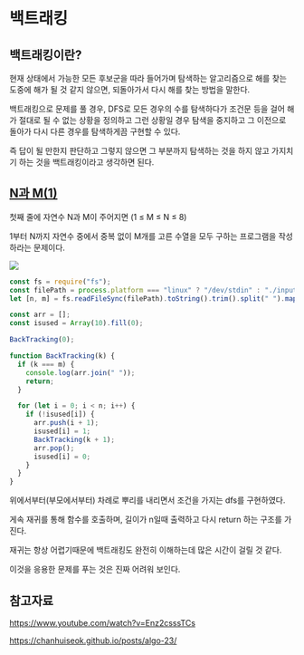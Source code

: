 # 백트래킹

## 백트래킹이란?

현재 상태에서 가능한 모든 후보군을 따라 들어가며 탐색하는 알고리즘으로 해를 찾는 도중에 해가 될 것 같지 않으면, 되돌아가서 다시 해를 찾는 방법을 말한다.

백트래킹으로 문제를 풀 경우, DFS로 모든 경우의 수를 탐색하다가 조건문 등을 걸어 해가 절대로 될 수 없는 상황을 정의하고 그런 상황일 경우 탐색을 중지하고 그 이전으로 돌아가 다시 다른 경우를 탐색하게끔 구현할 수 있다.

즉 답이 될 만한지 판단하고 그렇지 않으면 그 부분까지 탐색하는 것을 하지 않고 가지치기 하는 것을 백트래킹이라고 생각하면 된다.

## [N과 M(1)](https://www.acmicpc.net/problem/15649)

첫째 줄에 자연수 N과 M이 주어지면 (1 ≤ M ≤ N ≤ 8)

1부터 N까지 자연수 중에서 중복 없이 M개를 고른 수열을 모두 구하는 프로그램을 작성하라는 문제이다.

<img src="https://i.postimg.cc/mDssGR27/image.png">

```js
const fs = require("fs");
const filePath = process.platform === "linux" ? "/dev/stdin" : "./input.txt";
let [n, m] = fs.readFileSync(filePath).toString().trim().split(" ").map(Number);

const arr = [];
const isused = Array(10).fill(0);

BackTracking(0);

function BackTracking(k) {
  if (k === m) {
    console.log(arr.join(" "));
    return;
  }

  for (let i = 0; i < n; i++) {
    if (!isused[i]) {
      arr.push(i + 1);
      isused[i] = 1;
      BackTracking(k + 1);
      arr.pop();
      isused[i] = 0;
    }
  }
}
```

위에서부터(부모에서부터) 차례로 뿌리를 내리면서 조건을 가지는 dfs를 구현하였다.

게속 재귀를 통해 함수를 호출하며, 길이가 n일때 출력하고 다시 return 하는 구조를 가진다.

재귀는 항상 어렵기때문에 백트래킹도 완전히 이해하는데 많은 시간이 걸릴 것 같다.

이것을 응용한 문제를 푸는 것은 진짜 어려워 보인다.

## 참고자료

https://www.youtube.com/watch?v=Enz2csssTCs

https://chanhuiseok.github.io/posts/algo-23/
